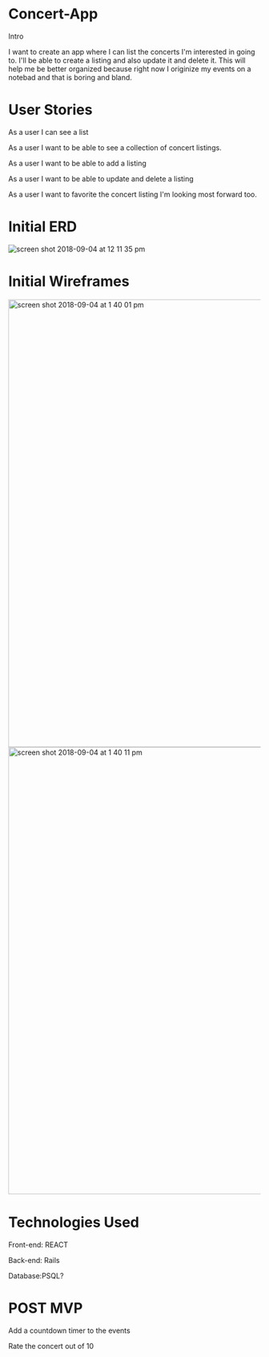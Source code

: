 # Concert-App

Intro

I want to create an app where I can list the concerts I'm interested in going to. I'll be able to create a listing and also update it and delete it. This will help me be better organized because right now I originize my events on a notebad and that is boring and bland.

# User Stories

As a user I can see a list 

As a user I want to be able to see a collection of concert listings.

As a user I want to be able to add a listing 

As a user I want to be able to update and delete a listing

As a user I want to favorite the concert listing I'm looking most forward too.

# Initial ERD

![screen shot 2018-09-04 at 12 11 35 pm](https://user-images.githubusercontent.com/40444236/45043688-dbae6a80-b03b-11e8-91d3-a3f0764b89b0.png)


# Initial Wireframes


<img width="892" alt="screen shot 2018-09-04 at 1 40 01 pm" src="https://user-images.githubusercontent.com/40444236/45048643-744be700-b04a-11e8-869f-fff42cd71f92.png">
<img width="891" alt="screen shot 2018-09-04 at 1 40 11 pm" src="https://user-images.githubusercontent.com/40444236/45048647-7746d780-b04a-11e8-9ea3-8390c8c4b5c6.png">

# Technologies Used

Front-end: REACT

Back-end: Rails

Database:PSQL?

# POST MVP

Add a countdown timer to the events 

Rate the concert out of 10 
